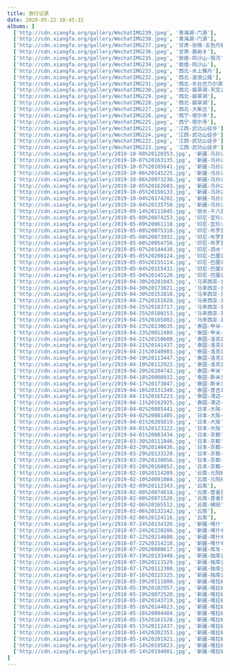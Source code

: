 ```yaml
---
title: 旅行记录
date: 2020-05-22 18:45:15
albums: [
  ['http://cdn.xiangfa.org/gallery/WechatIMG239.jpeg', '青海湖-门源'],
  ['http://cdn.xiangfa.org/gallery/WechatIMG238.jpeg', '青海湖-门源'],
  ['http://cdn.xiangfa.org/gallery/WechatIMG237.jpeg', '甘肃-张掖-五色丹霞'],
  ['http://cdn.xiangfa.org/gallery/WechatIMG236.jpeg', '甘肃-嘉峪关'],
  ['http://cdn.xiangfa.org/gallery/WechatIMG235.jpeg', '敦煌-鸣沙山-银河'],
  ['http://cdn.xiangfa.org/gallery/WechatIMG234.jpeg', '敦煌-鸣沙山'],
  ['http://cdn.xiangfa.org/gallery/WechatIMG233.jpeg', '西北-水上雅丹'],
  ['http://cdn.xiangfa.org/gallery/WechatIMG232.jpeg', '西北-波浪公路'],
  ['http://cdn.xiangfa.org/gallery/WechatIMG231.jpeg', '西北-东台吉乃尔湖'],
  ['http://cdn.xiangfa.org/gallery/WechatIMG230.jpeg', '西北-翡翠湖-天空之镜'],
  ['http://cdn.xiangfa.org/gallery/WechatIMG229.jpeg', '西北-翡翠湖'],
  ['http://cdn.xiangfa.org/gallery/WechatIMG228.jpeg', '西北-翡翠湖'],
  ['http://cdn.xiangfa.org/gallery/WechatIMG227.jpeg', '西北-大柴旦'],
  ['http://cdn.xiangfa.org/gallery/WechatIMG226.jpeg', '西宁-塔尔寺'],
  ['http://cdn.xiangfa.org/gallery/WechatIMG225.jpeg', '西宁-塔尔寺'],
  ['http://cdn.xiangfa.org/gallery/WechatIMG221.jpeg', '江西-武功山徒步'],
  ['http://cdn.xiangfa.org/gallery/WechatIMG224.jpeg', '江西-武功山徒步'],
  ['http://cdn.xiangfa.org/gallery/WechatIMG222.jpeg', '江西-武功山徒步'],
  ['http://cdn.xiangfa.org/gallery/WechatIMG223.jpeg', '江西-武功山徒步'],
  ['http://cdn.xiangfa.org/gallery/2019-10-08%20120353.jpg', '新疆-乌孙古道徒步'],
  ['http://cdn.xiangfa.org/gallery/2019-10-07%20163135.jpg', '新疆-乌孙古道徒步'],
  ['http://cdn.xiangfa.org/gallery/2019-10-07%20105641.jpg', '新疆-乌孙古道徒步'],
  ['http://cdn.xiangfa.org/gallery/2019-10-06%20145225.jpg', '新疆-乌孙古道徒步'],
  ['http://cdn.xiangfa.org/gallery/2019-10-06%20073238.jpg', '新疆-乌孙古道徒步'],
  ['http://cdn.xiangfa.org/gallery/2019-10-05%20162603.jpg', '新疆-乌孙古道徒步'],
  ['http://cdn.xiangfa.org/gallery/2019-10-05%20150133.jpg', '新疆-乌孙古道徒步'],
  ['http://cdn.xiangfa.org/gallery/2019-10-04%20174202.jpg', '新疆-乌孙古道徒步'],
  ['http://cdn.xiangfa.org/gallery/2019-10-04%20135750.jpg', '新疆-乌孙古道徒步'],
  ['http://cdn.xiangfa.org/gallery/2019-09-14%20111845.jpg', '丽水-千八重装徒步'],
  ['http://cdn.xiangfa.org/gallery/2019-05-09%20074253.jpg', '印尼-宜珍火山'],
  ['http://cdn.xiangfa.org/gallery/2019-05-09%20061118.jpg', '印尼-宜珍火山-蓝色火焰'],
  ['http://cdn.xiangfa.org/gallery/2019-05-08%20075310.jpg', '印尼-布罗莫火山'],
  ['http://cdn.xiangfa.org/gallery/2019-05-08%20073932.jpg', '印尼-布罗莫火山'],
  ['http://cdn.xiangfa.org/gallery/2019-05-08%20054756.jpg', '印尼-布罗莫火山'],
  ['http://cdn.xiangfa.org/gallery/2019-05-07%20144438.jpg', '印尼-泗水'],
  ['http://cdn.xiangfa.org/gallery/2019-05-05%20200124.jpg', '印尼-巴厘岛-漂流'],
  ['http://cdn.xiangfa.org/gallery/2019-05-05%20155114.jpg', '印尼-巴厘岛-滑翔伞'],
  ['http://cdn.xiangfa.org/gallery/2019-05-04%20155431.jpg', '印尼-巴厘岛-佩尼达岛'],
  ['http://cdn.xiangfa.org/gallery/2019-05-04%20145120.jpg', '印尼-巴厘岛佩尼达岛-情人桥'],
  ['http://cdn.xiangfa.org/gallery/2019-04-30%20201043.jpg', '马来西亚-吉隆坡-唐人街'],
  ['http://cdn.xiangfa.org/gallery/2019-04-30%20173021.jpg', '马来西亚-吉隆坡-清真寺'],
  ['http://cdn.xiangfa.org/gallery/2019-04-30%20152818.jpg', '马来西亚-吉隆坡'],
  ['http://cdn.xiangfa.org/gallery/2019-04-27%20151028.jpg', '马来西亚-亚庇-水母'],
  ['http://cdn.xiangfa.org/gallery/2019-04-25%20183717.jpg', '马来西亚-亚庇-天空之境'],
  ['http://cdn.xiangfa.org/gallery/2019-04-25%20180153.jpg', '马来西亚-亚庇-海边落日'],
  ['http://cdn.xiangfa.org/gallery/2019-04-25%20165802.jpg', '马来西亚-亚庇-美人鱼岛-浮潜'],
  ['http://cdn.xiangfa.org/gallery/2019-04-23%20130635.jpg', '泰国-甲米-绝命岛'],
  ['http://cdn.xiangfa.org/gallery/2019-04-23%20012409.jpg', '泰国-甲米-皮划艇'],
  ['http://cdn.xiangfa.org/gallery/2019-04-21%20150600.jpg', '泰国-洛克岛'],
  ['http://cdn.xiangfa.org/gallery/2019-04-21%20141437.jpg', '泰国-洛克岛'],
  ['http://cdn.xiangfa.org/gallery/2019-04-21%20140903.jpg', '泰国-洛克岛'],
  ['http://cdn.xiangfa.org/gallery/2019-04-19%20113447.jpg', '泰国-洛克岛-浮潜'],
  ['http://cdn.xiangfa.org/gallery/2019-04-19%20112922.jpg', '泰国-洛克岛-浮潜'],
  ['http://cdn.xiangfa.org/gallery/2019-04-20%20204742.jpg', '泰国-甲米'],
  ['http://cdn.xiangfa.org/gallery/2019-04-18%20000932.jpg', '泰国-斯米兰岛-浮潜'],
  ['http://cdn.xiangfa.org/gallery/2019-04-17%20173847.jpg', '泰国-斯米兰岛'],
  ['http://cdn.xiangfa.org/gallery/2019-04-16%20131340.jpg', '泰国-普吉岛-海豚'],
  ['http://cdn.xiangfa.org/gallery/2019-04-11%20165223.jpg', '泰国-清迈-白庙'],
  ['http://cdn.xiangfa.org/gallery/2019-04-11%20162925.jpg', '泰国-清迈-白庙'],
  ['http://cdn.xiangfa.org/gallery/2019-04-02%20085441.jpg', '日本-大阪-大阪城'],
  ['http://cdn.xiangfa.org/gallery/2019-04-02%20081405.jpg', '日本-大阪-大阪城'],
  ['http://cdn.xiangfa.org/gallery/2019-04-01%20205019.jpg', '日本-大阪'],
  ['http://cdn.xiangfa.org/gallery/2019-04-01%20123222.jpg', '日本-大阪'],
  ['http://cdn.xiangfa.org/gallery/2019-04-01%20083434.jpg', '日本-京都'],
  ['http://cdn.xiangfa.org/gallery/2019-03-30%20111046.jpg', '日本-京都'],
  ['http://cdn.xiangfa.org/gallery/2019-03-29%20140436.jpg', '日本-京都-千鸟居'],
  ['http://cdn.xiangfa.org/gallery/2019-03-29%20133220.jpg', '日本-京都-千鸟居'],
  ['http://cdn.xiangfa.org/gallery/2019-03-29%20130056.jpg', '日本-京都-千鸟居'],
  ['http://cdn.xiangfa.org/gallery/2019-03-28%20160852.jpg', '日本-京都-艺伎'],
  ['http://cdn.xiangfa.org/gallery/2019-02-10%20114209.jpg', '云南-元阳梯田'],
  ['http://cdn.xiangfa.org/gallery/2019-02-10%20091004.jpg', '云南-元阳梯田'],
  ['http://cdn.xiangfa.org/gallery/2019-02-09%20112343.jpg', '云南'],
  ['http://cdn.xiangfa.org/gallery/2019-02-08%20074618.jpg', '云南-普者黑'],
  ['http://cdn.xiangfa.org/gallery/2019-02-08%20071526.jpg', '云南-普者黑'],
  ['http://cdn.xiangfa.org/gallery/2019-02-06%20165512.jpg', '云南-梯田'],
  ['http://cdn.xiangfa.org/gallery/2019-02-06%20132142.jpg', '云南'],
  ['http://cdn.xiangfa.org/gallery/2019-02-06%20124116.jpg', '云南'],
  ['http://cdn.xiangfa.org/gallery/2018-07-24%20134326.jpg', '新疆-喀什'],
  ['http://cdn.xiangfa.org/gallery/2018-07-24%20220206.jpg', '新疆-喀什老城'],
  ['http://cdn.xiangfa.org/gallery/2018-07-22%20214608.jpg', '新疆-喀什老城'],
  ['http://cdn.xiangfa.org/gallery/2018-07-22%20214218.jpg', '新疆-喀什老城'],
  ['http://cdn.xiangfa.org/gallery/2018-07-20%20080617.jpg', '新疆-库车-神秘大峡谷'],
  ['http://cdn.xiangfa.org/gallery/2018-07-19%20133448.jpg', '新疆-独库公路'],
  ['http://cdn.xiangfa.org/gallery/2018-07-19%20111529.jpg', '新疆-独库公路'],
  ['http://cdn.xiangfa.org/gallery/2018-07-17%20112300.jpg', '新疆-独库公路'],
  ['http://cdn.xiangfa.org/gallery/2018-07-16%20215325.jpg', '新疆-独库公路-唐布拉'],
  ['http://cdn.xiangfa.org/gallery/2018-05-19%20111800.jpg', '新疆-喀拉峻'],
  ['http://cdn.xiangfa.org/gallery/2018-05-19%20102957.jpg', '新疆-喀拉峻'],
  ['http://cdn.xiangfa.org/gallery/2018-05-19%20072520.jpg', '新疆-喀拉峻'],
  ['http://cdn.xiangfa.org/gallery/2018-05-18%20143719.jpg', '新疆-喀拉峻'],
  ['http://cdn.xiangfa.org/gallery/2018-05-16%20144023.jpg', '新疆-喀拉峻'],
  ['http://cdn.xiangfa.org/gallery/2018-05-16%20094404.jpg', '新疆-喀拉峻'],
  ['http://cdn.xiangfa.org/gallery/2018-05-15%20161528.jpg', '新疆-喀拉峻'],
  ['http://cdn.xiangfa.org/gallery/2018-05-15%20112437.jpg', '新疆-喀拉峻'],
  ['http://cdn.xiangfa.org/gallery/2018-05-14%20202353.jpg', '新疆-喀拉峻'],
  ['http://cdn.xiangfa.org/gallery/2018-05-14%20201921.jpg', '新疆-喀拉峻'],
  ['http://cdn.xiangfa.org/gallery/2018-05-14%20195823.jpg', '新疆-喀拉峻'],
  ['http://cdn.xiangfa.org/gallery/2018-05-14%20194001.jpg', '新疆-喀拉峻']
]
---
```

